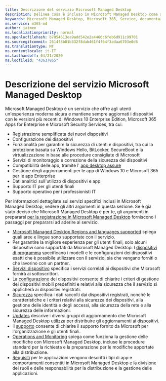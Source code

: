 ```yaml
---
title: Descrizione del servizio Microsoft Managed Desktop
description: Delinea cosa è incluso in Microsoft Managed Desktop come servizio
keywords: Microsoft Managed Desktop, Microsoft 365, Service, documentazione
ms.service: m365-md
author: jaimeo
ms.localizationpriority: normal
ms.openlocfilehash: b7054613ea9add542e2a4466c6feb6d911c99701
ms.sourcegitcommit: 2614f8b81b332f8dab461f4f64f3adaa6703e0d6
ms.translationtype: MT
ms.contentlocale: it-IT
ms.lasthandoff: 04/21/2020
ms.locfileid: "43637865"
---
```

# <a name="microsoft-managed-desktop-service-description"></a>Descrizione del servizio Microsoft Managed Desktop

Microsoft Managed Desktop è un servizio che offre agli utenti un'esperienza moderna sicura e mantiene sempre aggiornati i dispositivi con le versioni più recenti di Windows 10 Enterprise Edition, Microsoft 365 Apps for Enterprise e Microsoft Security Services, tra cui:

- Registrazione semplificata dei nuovi dispositivi
- Configurazione dei dispositivi
- Funzionalità per garantire la sicurezza di utenti e dispositivi, tra cui la protezione basata su Windows Hello, BitLocker, SecureBoot e la virtualizzazione in base alle procedure consigliate di Microsoft
- Servizi di monitoraggio e correzione della sicurezza dei dispositivi
- Compatibilità delle app, tramite l' [app desktop assure](https://docs.microsoft.com/fasttrack/win-10-desktop-app-assure)
- Gestione degli aggiornamenti per le app di Windows 10 e Microsoft 365 per le app Enterprise
- Dati analitici sull'utilizzo di dispositivi e app
- Supporto IT per gli utenti finali
- Supporto operativo per i professionisti IT

Per informazioni dettagliate sui servizi specifici inclusi in Microsoft Managed Desktop, vedere gli altri argomenti in questa sezione. Se è già stato deciso che Microsoft Managed Desktop è per te, gli argomenti in prepararsi [per la registrazione in Microsoft Managed Desktop](https://docs.microsoft.com/microsoft-365/managed-desktop/get-ready/) forniscono i passaggi per prepararsi ad aderire al servizio.

- [Microsoft Managed Desktop Regions and languages supported](regions-languages.md) spiega quali aree e lingue sono supportate con il servizio.
- Per garantire la migliore esperienza per gli utenti finali, solo alcuni dispositivi sono supportati da Microsoft Managed Desktop. I [dispositivi di programma](device-list.md) specificano i modelli e le configurazioni dei dispositivi esatti che è possibile utilizzare con il servizio, sia che vengano forniti o che lavorino con un partner.
- [Servizi dispositivo](device-services.md) specifica i servizi correlati ai dispositivi che Microsoft fornirà ai sottoscrittori.
- La [configurazione](device-policies.md) dei dispositivi consente di chiarire i criteri di gestione dei dispositivi mobili predefiniti e relativi alla sicurezza che il servizio si applicherà ai dispositivi registrati.
- [Sicurezza](security.md) specifica i dati raccolti dai dispositivi registrati, nonché le caratteristiche e i criteri relativi alla sicurezza dei dispositivi, alla gestione delle identità e degli accessi, alla sicurezza della rete e alla sicurezza delle informazioni.
- [Updates](updates.md) descrive i diversi gruppi di aggiornamento che Microsoft Managed Desktop utilizza per distribuire gli aggiornamenti ai dispositivi.
- Il [supporto](support.md) consente di chiarire il supporto fornito da Microsoft per l'organizzazione e gli utenti finali.
- [Operations and Monitoring](operations-and-monitoring.md) spiega come funziona la gestione delle modifiche con Microsoft Managed Desktop, incluse le procedure standard per la richiesta e la preparazione per le modifiche apportate alla distribuzione.
- [Requisiti](mmd-app-requirements.md) per le applicazioni vengono descritti i tipi di app e comportamenti consentiti in Microsoft Managed Desktop e la divisione dei ruoli e delle responsabilità per la distribuzione e la gestione delle applicazioni.
